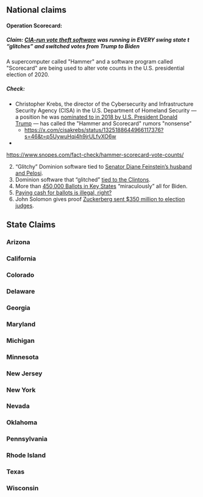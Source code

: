 
## National claims
####  Operation Scorecard: 
##### Claim: [CIA-run vote theft software](https://www.naturalnews.com/2020-11-06-operation-scorecard-software-dominion-swing-state-vote-theft-biden.html) was running in EVERY swing state t “glitches” and switched votes from Trump to Biden
A supercomputer called "Hammer" and a software program called "Scorecard" are being used to alter vote counts in the U.S. presidential election of 2020.

##### Check:
- Christopher Krebs, the director of the Cybersecurity and Infrastructure Security Agency (CISA) in the U.S. Department of Homeland Security — a position he was [nominated to in 2018 by U.S. President Donald Trump](https://www.cyberscoop.com/chris-krebs-dhs-nppd-nomination-trump-administration/) — has called the "Hammer and Scorecard" rumors "nonsense"
	- https://x.com/cisakrebs/status/1325188644966117376?s=46&t=p5UywuHqi4h9jrULfvXO6w
- 
https://www.snopes.com/fact-check/hammer-scorecard-vote-counts/


2. “Glitchy” Dominion software tied to [Senator Diane Feinstein’s husband and Pelosi](https://www.ntd.com/a-closer-look-at-dominion-voting-systems_526302.html).
3. Dominion software that “glitched” [tied to the Clintons](https://www.karenhardin.com/voter-fraud-is-real-state-by-state-reports/Dominion%20Voting%20-%20Delian%20Project:%20Tied%20to%20the%20Clintons%20-%20https:/www.clintonfoundation.org/clinton-global-initiative/commitments/delian-project-democracy-through-technology).
4. More than [450,000 Ballots in Key States](https://rumble.com/vaz73p-more-than-450000-ballots-in-key-states-miraculously-only-have-a-mark-for-bi.html?mref=22lbp&mc=56yab) “miraculously” all for Biden.
5. [Paying cash for ballots is illegal, right?](https://twitter.com/JamesOKeefeIII/status/1325535518260662279?s=20) 
6. John Solomon gives proof [Zuckerberg sent $350 million to election judges](https://www.youtube.com/watch?v=DhxqPLGs5GI&feature=youtu.be).

## State Claims

### Arizona
### California
### Colorado
### Delaware
### Georgia
### Maryland 
### Michigan
### Minnesota 
### New Jersey
### New York
### Nevada
### Oklahoma
### Pennsylvania 
### Rhode Island
### Texas
### Wisconsin 
